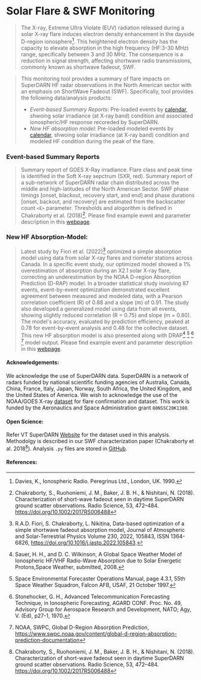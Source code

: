 # Solar Flare & SWF Monitoring

> The X-ray, Extreme Ultra Violate (EUV) radiation released during a solar X-ray flare induces electron density enhancement in the dayside D-region ionosphere[^1]. This heightened electron density has the capacity to elevate absorption in the high frequency (HF:3-30 MHz) range, specifically between 3 and 30 MHz. The consequence is a reduction in signal strength, affecting shortwave radio transmissions, commonly known as shortwave fadeout, SWF.

> This monitoring tool provides a summary of flare impacts on SuperDARN HF radar observations in the North American sector with an emphasis on ShortWave Fadeout (SWF). Specifically, tool provides the following data/analysis products:
> * *Event-based Summary Reports*: Pre-loaded events by [calendar](flarelist.html), shwoing solar irradiance (at X-ray band) condition and associated ionospheric/HF response recoreded by SuperDARN.
> * *New HF absorption model*: Pre-loaded modeled events by [calendar](newdrap.html), shwoing solar irradiance (at X-ray band) condition and modeled HF condition during the peak of the flare.

### Event-based Summary Reports

> Summary report of GOES X-Ray irradiance. Flare class and peak time is identified in the Soft X-ray sepctrum (SXR, red). Summary report of a sub-network of SuperDARN radar chain distributed across the middle and high-latitudes of the North American Sector. SWF phase timings [onset, blackout, recovery start, and end] and phase durations [onset, backout, and recovery] are estimated from the backscatter count `<E>` parameter. Thresholds and alogorithm is defined in Chakraborty et al. (2018)[^2]. Please find example event and parameter description in this [webpage]().

### New HF Absorption-Model:

> Latest study by Fiori et al. (2022)[^3] optimized a simple absorption model using data from solar X-ray flares and riometer stations across Canada. In a specific event study, our optimized model showed a 1% overestimation of absorption during an X2.1 solar X-ray flare, correcting an underestimation by the NOAA D-region Absorption Prediction (D-RAP) model. In a broader statistical study involving 87 events, event-by-event optimization demonstrated excellent agreement between measured and modeled data, with a Pearson correlation coefficient (R) of 0.88 and a slope (m) of 0.91. The study also developed a generalized model using data from all events, showing slightly reduced correlation (R = 0.75) and slope (m = 0.80). The model's accuracy, evaluated by prediction efficiency, peaked at 0.78 for event-by-event analysis and 0.48 for the collective dataset. This new HF absorption model is also presented along with DRAP[^4] [^5] [^6] [^7] model output. Please find example event and parameter description in this [webpage]().


#### Acknowledgements:
We acknowledge the use of SuperDARN data. SuperDARN is a network of radars funded by national scientific funding agencies of Australia, Canada, China, France, Italy, Japan, Norway, South Africa, the United Kingdom, and the United States of America. We wish to acknowledge the use of the NOAA/GOES X-ray [dataset](https://www.ngdc.noaa.gov/stp/satellite/goes-r.html) for flare confirmation and dataset. This work is funded by the Aeronautics and Space Administration grant `80NSSC20K1380`.

#### Open Science:
Refer VT SuperDARN [Website](https://vt.superdarn.org/) for the dataset used in this analysis. Methodolgy is described in our SWF characterization paper (Chakraborty et al. 2018[^2]). Analysis `.py` files are stored in [GitHub](https://github.com/shibaji7/SD_RT_SWF_Monitoring).

#### References:
[^1]: Davies, K., Ionospheric Radio. Peregrinus Ltd., London, UK. 1990.

[^2]: Chakraborty, S., Ruohoniemi, J. M., Baker, J. B. H., & Nishitani, N. (2018). Characterization of short-wave fadeout seen in daytime SuperDARN ground scatter observations. Radio Science, 53, 472–484. https://doi.org/10.1002/2017RS006488

[^3]: R.A.D. Fiori, S. Chakraborty, L. Nikitina, Data-based optimization of a simple shortwave fadeout absorption model, Journal of Atmospheric and Solar-Terrestrial Physics Volume 230, 2022, 105843, ISSN 1364-6826, https://doi.org/10.1016/j.jastp.2022.105843.

[^4]: Sauer, H. H., and D. C. Wilkinson, A Global Space Weather Model of Ionospheric HF/VHF Radio-Wave Absorption due to Solar Energetic Protons,Space Weather, submitted, 2008.

[^5]: Space Environmental Forecaster Operations Manual, page 4.3.1, 55th Space Weather Squadron, Falcon AFB, USAF, 21 October 1997.

[^6]: Stonehocker, G. H., Advanced Telecommunication Forecasting Technique, in Ionospheric Forecasting, AGARD CONF. Proc. No. 49, Advisory Group for Aerospace Research and Development, NATO; Agy, V. (Ed), p27-1, 1970.

[^7]: NOAA, SWPC, Global D-Region Absorption Prediction, https://www.swpc.noaa.gov/content/global-d-region-absorption-prediction-documentation
